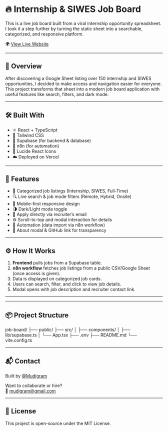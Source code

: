 # 🔥 Internship & SIWES Job Board

This is a live job board built from a viral internship opportunity spreadsheet. I took it a step further by turning the static sheet into a searchable, categorized, and responsive platform.

🌍 [View Live Website](https://job-board-mudigram.vercel.app)

---

## 🚀 Overview

After discovering a Google Sheet listing over 150 internship and SIWES opportunities, I decided to make access and navigation easier for everyone. This project transforms that sheet into a modern job board application with useful features like search, filters, and dark mode.

---

## 🛠 Built With

- ⚛️ React + TypeScript
- 🎨 Tailwind CSS
- 💽 Supabase (for backend & database)
- 🧩 n8n (for automation)
- 🌙 Lucide React Icons
- ☁️ Deployed on Vercel

---

## 🔧 Features

- 💼 Categorized job listings (Internship, SIWES, Full-Time)
- 🔍 Live search & job mode filters (Remote, Hybrid, Onsite)
- 📱 Mobile-first responsive design
- 🌗 Dark/Light mode toggle
- 📧 Apply directly via recruiter’s email
- ⚙️ Scroll-to-top and modal interaction for details
- 🔄 Automation (data import via n8n workflow)
- 🧠 About modal & GitHub link for transparency

---

## ⚙️ How It Works

1. **Frontend** pulls jobs from a Supabase table.
2. **n8n workflow** fetches job listings from a public CSV/Google Sheet (once access is given).
3. Data is displayed on categorized job cards.
4. Users can search, filter, and click to view job details.
5. Modal opens with job description and recruiter contact link.

---

---

## 📦 Project Structure
job-board/
├── public/
├── src/
│ ├── components/
│ ├── lib/supabase.ts
│ └── App.tsx
├── .env
├── README.md
└── vite.config.ts


---

## 📬 Contact

Built by [@Mudigram](https://github.com/Mudigram)

Want to collaborate or hire?  
📧 [mudigram@gmail.com](mailto:mudigram@gmail.com)

---

## 📄 License

This project is open-source under the MIT License.

